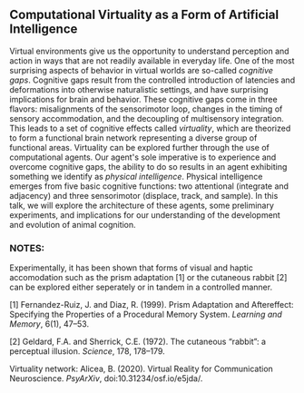 ## Computational Virtuality as a Form of Artificial Intelligence

Virtual environments give us the opportunity to understand perception and action in ways that are not readily available in everyday life. One of the most surprising aspects of behavior in virtual worlds are so-called _cognitive gaps_. Cognitive gaps result from the controlled introduction of latencies and deformations into otherwise naturalistic settings, and have surprising implications for brain and behavior. These cognitive gaps come in three flavors: misalignments of the sensorimotor loop, changes in the timing of sensory accommodation, and the decoupling of multisensory integration. This leads to a set of cognitive effects called _virtuality_, which are theorized to form a functional brain network representing a diverse group of functional areas. Virtuality can be explored further through the use of computational agents. Our agent's sole imperative is to experience and overcome cognitive gaps, the ability to do so results in an agent exhibiting something we identify as _physical intelligence_. Physical intelligence emerges from five basic cognitive functions: two attentional (integrate and adjacency) and three sensorimotor (displace, track, and sample). In this talk, we will explore the architecture of these agents, some preliminary experiments, and implications for our understanding of the development and evolution of animal cognition. 



### NOTES:
Experimentally, it has been shown that forms of visual and haptic accomodation such as the prism adaptation [1] or the cutaneous rabbit [2] can be explored either seperately or in tandem in a controlled manner.  

[1] Fernandez-Ruiz, J. and Diaz, R. (1999). Prism Adaptation and Aftereffect: Specifying the Properties of a Procedural Memory System. _Learning and Memory_, 6(1), 47–53.   

[2]  Geldard, F.A. and Sherrick, C.E. (1972). The cutaneous “rabbit”: a perceptual illusion. _Science_, 178, 178–179.  

Virtuality network: Alicea, B. (2020). Virtual Reality for Communication Neuroscience. _PsyArXiv_, doi:10.31234/osf.io/e5jda/.

